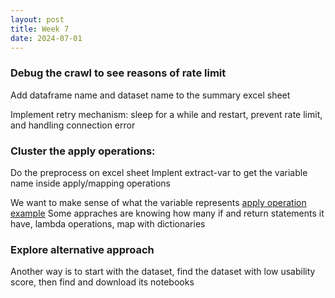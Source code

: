 ```yaml
---
layout: post
title: Week 7
date: 2024-07-01
---
```

### Debug the crawl to see reasons of rate limit

Add dataframe name and dataset name to the summary excel sheet

Implement retry mechanism: sleep for a while and restart, prevent rate limit, and handling connection error

### Cluster the apply operations:

Do the preprocess on excel sheet
Implent extract-var to get the variable name inside apply/mapping operations

We want to make sense of what the variable represents
[apply operation example](../images/apply-operation-example.png)
Some appraches are knowing how many if and return statements it have, lambda operations, map with dictionaries

### Explore alternative approach
Another way is to start with the dataset, find the dataset with low usability score, then find and download its notebooks

